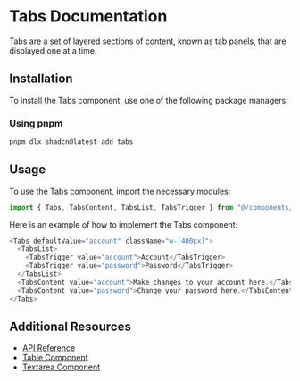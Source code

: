 # Tabs Documentation

Tabs are a set of layered sections of content, known as tab panels, that are displayed one at a time.

## Installation

To install the Tabs component, use one of the following package managers:

### Using pnpm
```bash
pnpm dlx shadcn@latest add tabs
```

## Usage

To use the Tabs component, import the necessary modules:

```javascript
import { Tabs, TabsContent, TabsList, TabsTrigger } from "@/components/ui/tabs"
```

Here is an example of how to implement the Tabs component:

```javascript
<Tabs defaultValue="account" className="w-[400px]">
  <TabsList>
    <TabsTrigger value="account">Account</TabsTrigger>
    <TabsTrigger value="password">Password</TabsTrigger>
  </TabsList>
  <TabsContent value="account">Make changes to your account here.</TabsContent>
  <TabsContent value="password">Change your password here.</TabsContent>
</Tabs>
```

## Additional Resources

- [API Reference](https://www.radix-ui.com/docs/primitives/components/tabs#api-reference)
- [Table Component](/docs/components/table)
- [Textarea Component](/docs/components/textarea)